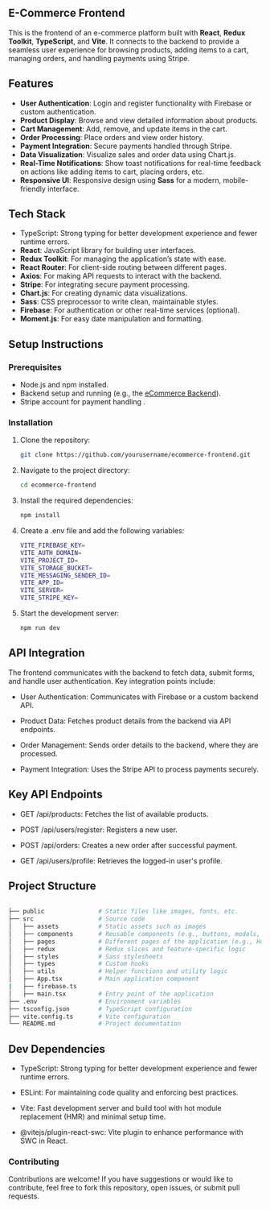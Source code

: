## E-Commerce Frontend

This is the frontend of an e-commerce platform built with **React**, **Redux Toolkit**, **TypeScript**, and **Vite**. It connects to the backend to provide a seamless user experience for browsing products, adding items to a cart, managing orders, and handling payments using Stripe.

## Features

- **User Authentication**: Login and register functionality with Firebase or custom authentication.
- **Product Display**: Browse and view detailed information about products.
- **Cart Management**: Add, remove, and update items in the cart.
- **Order Processing**: Place orders and view order history.
- **Payment Integration**: Secure payments handled through Stripe.
- **Data Visualization**: Visualize sales and order data using Chart.js.
- **Real-Time Notifications**: Show toast notifications for real-time feedback on actions like adding items to cart, placing orders, etc.
- **Responsive UI**: Responsive design using **Sass** for a modern, mobile-friendly interface.

## Tech Stack

- TypeScript: Strong typing for better development experience and fewer runtime errors.
- **React**: JavaScript library for building user interfaces.
- **Redux Toolkit**: For managing the application’s state with ease.
- **React Router**: For client-side routing between different pages.
- **Axios**: For making API requests to interact with the backend.
- **Stripe**: For integrating secure payment processing.
- **Chart.js**: For creating dynamic data visualizations.
- **Sass**: CSS preprocessor to write clean, maintainable styles.
- **Firebase**: For authentication or other real-time services (optional).
- **Moment.js**: For easy date manipulation and formatting.

## Setup Instructions

### Prerequisites

- Node.js and npm installed.
- Backend setup and running (e.g., the [eCommerce Backend](#)).
- Stripe account for payment handling .

### Installation

1. Clone the repository:
   ```bash
   git clone https://github.com/yourusername/ecommerce-frontend.git
   ```

2. Navigate to the project directory:
     ```bash
    cd ecommerce-frontend
   ```
3. Install the required dependencies:
    ```bash
    npm install
    ```

4. Create a .env file and add the following variables:
    ```bash
   VITE_FIREBASE_KEY= 
   VITE_AUTH_DOMAIN= 
   VITE_PROJECT_ID=
   VITE_STORAGE_BUCKET= 
   VITE_MESSAGING_SENDER_ID= 
   VITE_APP_ID= 
   VITE_SERVER= 
   VITE_STRIPE_KEY=
    ```

5. Start the development server:
    ```bash
    npm run dev
     ```   

## API Integration
The frontend communicates with the backend to fetch data, submit forms, and handle user authentication. Key integration points include:

- User Authentication: Communicates with Firebase or a custom backend API.

- Product Data: Fetches product details from the backend via API endpoints.

- Order Management: Sends order details to the backend, where they are processed.

- Payment Integration: Uses the Stripe API to process payments securely.

## Key API Endpoints

- GET /api/products: Fetches the list of available products.

- POST /api/users/register: Registers a new user.

- POST /api/orders: Creates a new order after successful payment.

- GET /api/users/profile: Retrieves the logged-in user's profile.

## Project Structure
```bash

├── public               # Static files like images, fonts, etc.
├── src                  # Source code
│   ├── assets           # Static assets such as images
│   ├── components       # Reusable components (e.g., buttons, modals, forms)
│   ├── pages            # Different pages of the application (e.g., Home, Cart, Product Details)
│   ├── redux            # Redux slices and feature-specific logic
│   ├── styles           # Sass stylesheets
│   ├── types            # Custom hooks
│   ├── utils            # Helper functions and utility logic
│   ├── App.tsx          # Main application component
|   ├── firebase.ts       
│   ├── main.tsx         # Entry point of the application
├── .env                 # Environment variables
├── tsconfig.json        # TypeScript configuration
├── vite.config.ts       # Vite configuration
└── README.md            # Project documentation

```

## Dev Dependencies

- TypeScript: Strong typing for better development experience and fewer runtime errors.

- ESLint: For maintaining code quality and enforcing best practices.

- Vite: Fast development server and build tool with hot module replacement (HMR) and minimal setup time.

- @vitejs/plugin-react-swc: Vite plugin to enhance performance with SWC in React.

### Contributing

Contributions are welcome! If you have suggestions or would like to contribute, feel free to fork this repository, open issues, or submit pull requests.

